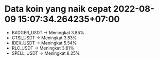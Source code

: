 # Data koin yang naik cepat 2022-08-09 15:07:34.264235+07:00

* BADGER_USDT -> Meningkat 3.85%
* CTSI_USDT -> Meningkat 3.83%
* IDEX_USDT -> Meningkat 5.54%
* RLC_USDT -> Meningkat 3.81%
* SPELL_USDT -> Meningkat 8.25%
